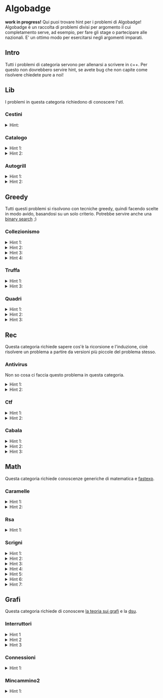 # Algobadge
**work in progress!**
Qui puoi trovare hint per i problemi di Algobadge!
Algobadge è un raccolta di problemi divisi per argomento il cui completamento serve, ad esempio, per fare  gli stage o partecipare alle nazionali.
E' un ottimo modo per esercitarsi negli argomenti imparati.

## Intro
Tutti i problemi di categoria servono per allenarsi a scrivere in c++.
Per questo non dovrebbero servire hint, se avete bug che non capite come risolvere chiedete pure a noi!

## Lib
I problemi in questa categoria richiedono di conoscere l'stl.
### Cestini
<details>
  <summary>Hint:</summary>

  Usa un vettore di vettori.
</details>

### Catalogo
<details>
  <summary>Hint 1:</summary>

  Vogliamo tenerci per ogni id il numero di libri con quell'id.
</details>

<details>
  <summary>Hint 2:</summary>

  Usa una map.
</details>

### Autogrill
<details>
  <summary>Hint 1:</summary>

  Vogliamo tenerci valori diversi tra loro e ci interessa vedere l'elemento più vicino ad un certo valore. Se solo ci fosse una struttura dati con una funzione simile....
</details>
<details>
  <summary>Hint 2:</summary>

  Usa un set con lower_bound (attento a come usare lower_bound).
</details>

## Greedy
Tutti questi problemi si risolvono con tecniche greedy, quindi facendo scelte in modo avido, basandosi su un solo criterio.
Potrebbe servire anche una [binary search](materiale/binary_search.md) ;)
### Collezionismo
<details>
  <summary>Hint 1:</summary>

  Intuitivamente come mettiamo i modellini sugli scaffali? Spoiler: in ordine crescente di C[i] (o decrescente).
</details>
<details>
  <summary>Hint 2:</summary>

  Se non ci fossero scaffali D sarebbe la somma delle differenze tra elementi consecutivi (se sono sortati).
</details>
<details>
  <summary>Hint 3:</summary>

  Aggiungendo uno scaffale come diminuisce la somma dei D[j]?
</details>
<details>
  <summary>Hint 4:</summary>

  Sorta le differenze tra elementi consecutivi.
</details>

### Truffa
<details>
  <summary>Hint 1:</summary>

  Il criterio greedy dovrebbe essere chiaro, semplicemente sorto V.
</details>
<details>
  <summary>Hint 3:</summary>

  Se la complessità non torna, evita ad esempio di ricalcolare la somma o risortare ogni volta.
</details>

### Quadri
<details>
  <summary>Hint 1:</summary>

  Calcolare B direttamente non è così facile.
  Però il fatto che ci chieda il B massimale e il fatto che i B che funzionano sono distribuiti in un modo ben preciso potrebbe darci un'idea.
</details>
<details>
  <summary>Hint 2:</summary>

  Binary search su B
</details>
<details>
  <summary>Hint 3:</summary>

  Come facciamo a controllare che un certo B funzioni? Spoiler: sliding window
</details>


## Rec
Questa categoria richiede sapere cos'è la ricorsione e l'induzione, cioè risolvere un problema a partire da versioni più piccole del problema stesso.
### Antivirus
Non so cosa ci faccia questo problema in questa categoria.
<details>
  <summary>Hint 1:</summary>
  
  Le lunghezze delle stringhe sono tutte molto piccole, e abbiamo tanto tempo perché è un problema terry quindi possiamo sostanzialmente fare qualsiasi cosa.
</details>
<details>
  <summary>Hint 2:</summary>
  
  Potrebbe essere utile usare sapere che esiste [```stringa.substr(inizio, lunghezza)```](https://en.cppreference.com/w/cpp/string/basic_string/substr) che ritorna una sottostringa e [```stringa.find(sottostringa)```](https://en.cppreference.com/w/cpp/string/basic_string/find) che trova l'indice in cui si trova una sottostringa all'interno di una stringa (se non c'è ritorna -1).
</details>

### Ctf
<details>
  <summary>Hint 1:</summary>

  Prova a fare casi piccoli e trovare una formula.
</details>
<details>
  <summary>Hint 2:</summary>

  [https://en.wikipedia.org/wiki/Josephus_problem](https://en.wikipedia.org/wiki/Josephus_problem)
</details>

### Cabala
<details>
  <summary>Hint 1:</summary>
  
  N è molto piccolo.
</details>
<details>
  <summary>Hint 2:</summary>
  
  Posso semplicemente controllare tutti i numeri dell cabala e trovare quello con il massimo resto modulo M.
</details>
<details>
  <summary>Hint 3:</summary>
  
  Per farlo usiamo il backtracking tenendoci il numero che abbiamo fino ad adesso e procedere per ricorsione aggiungendo 3, 6 o 9 controllando che sia diversa dalla scorsa cifra.
</details>

## Math
Questa categoria richiede conoscenze generiche di matematica e [fastexp](materiale/fastexp.md).
### Caramelle
<details>
  <summary>Hint 1:</summary>
  
La risposta è semplicemente l'mcm dei V[i].
</details>
<details>
  <summary>Hint 2:</summary>
  
  Si può calcolare l'mcm sapendo che mcm(a, b)\*mcd(a, b) = a\*b. Per calcolare l'mcd si può scrivere [l'algoritmo di euclide](https://cp-algorithms.com/algebra/euclid-algorithm.html) o usare [```gcd(a, b)```](https://en.cppreference.com/w/cpp/numeric/gcd).
</details>

### Rsa 
<details>
  <summary>Hint 1:</summary>
 
  Il problema chiede sostanzialmente di calcolare velocemente delle potenze, e questo si può fare con [fastexp](materiale/fastexp.md)
</details>

### Scrigni
<details>
  <summary>Hint 1:</summary>

  Fai conti o fai casi piccoli e viene una formula chiusa. Se non sai come leggi i prossimi hint.
</details>
<details>
  <summary>Hint 2:</summary>

  Se ci sono $k$ scrigni tra cui scegliere qual'è la probabilità di beccare subito quello giusto?  
</details>
<details>
  <summary>Hint 3:</summary>

  In media quante scosse prendo per indovinare il prossimo scrigno se ne ho già indovinati $n-k$?
</details>
<details>
  <summary>Hint 4:</summary>

  Se non sei riuscito a fare il calcolo dell'hint prima, prova a sommare per ogni $0 \leq i\leq k-1$ la probabilità di ricevere $i$ scosse per $i$.     
</details>
<details>
  <summary>Hint 5:</summary>

  Dovrebbe venire qualcosa del genere: $\frac{1}{k}\cdot 0 + \frac{k-1}{k}\frac{1}{k-1}\cdot 1 + \frac{k-1}{k}\frac{k-2}{k-1}\frac{1}{k-2}\cdot 2 \dots = \frac{0}{k} + \frac{1}{k} + \frac{2}{k} \dots$
</details>
<details>
  <summary>Hint 6:</summary>

  Adesso se chiamiamo $f_k$ il numero medio di scosse avendo indovinato $n-k$ scrigni la risposta al problema sarà: $f_n + f_{n-1} + \dots + f_1$
</details>
<details>
  <summary>Hint 7:</summary>

  Se non ti è chiaro come trasformare tutto questo in un'unica formula chiusa ricordati che la somma dei numeri da 1 a $n$ è $\frac{n(n+1)}{2}$.
</details>

## Grafi
Questa categoria richiede di conoscere [la teoria sui grafi](materiale/grafi.md) e la [dsu](https://cp-algorithms.com/data_structures/disjoint_set_union.html).
### Interruttori
<details>
<summary>Hint 1</summary>

Per riuscire a spegnere tutte le lampadine è necessario arrivare a un interruttore di tipo 1, quindi...
</details>

<details>
<summary>Hint 2</summary>

...quindi vogliamo trovare il nodo che massimizza il minimo delle distanze da un interruttore di tipo 1.
</details>

<details>
<summary>Hint 3</summary>

Visto che il grafo non è pesato basta fare una BFS a più sorgenti partendo dalle lampadine spente dagli interruttori di tipo 1 e vedere la lampadina con distanza maggiore. (per fare una bfs a più sorgenti basta aggiungere alla queue tutti i nodi da cui vogliamo partire e eseguire il classico algoritmo)
</details>

### Connessioni
<details>
  <summary>Hint 1:</summary>

   Implementa una [dsu](https://cp-algorithms.com/data_structures/disjoint_set_union.html)
</details>

### Mincammino2
<details>
  <summary>Hint 1:</summary>

  Implementa [dijkstra](materiale/grafi.md#dijkstra)
</details>
